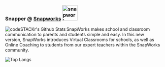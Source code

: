 ### Snapper @ [Snapworks][website] <img align="" alt="snapworks.me" width="50px" src="https://dev.snapworks.me/wp-content/uploads/2019/11/SnapWorks-E.png" />


  <img align="left" alt="codeSTACKr's Github Stats" src="https://github-readme-stats.vercel.app/api?username=snapworks&count_private=true&show_icons=true&theme=default&include_all_commits=true&langs_count=10](https://github-readme-stats.vercel.app/api?username=snapworks&count_private=true&show_icons=true&theme=default&include_all_commits=true&langs_count=10&hide_border=true&hide=prs,issues,contribs&layout=compact" />

  SnapWorks makes school and classroom communication to parents and students simple and easy. In this new version, SnapWorks introduces Virtual Classrooms for schools, as well as Online Coaching to students from our expert teachers within the SnapWorks community.

  ![Top Langs](https://github-readme-stats.vercel.app/api/top-langs/?username=snapworks&langs_count=10)


[website]: https://snapworks.me
[twitter]: https://twitter.com/SnapHomeworkApp
[youtube]: https://youtube.com/SnapHomeworkApp
[linkedin]: https://linkedin.com/company/snapworks/